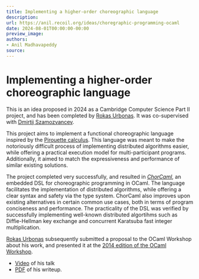 ```yaml
---
title: Implementing a higher-order choreographic language
description:
url: https://anil.recoil.org/ideas/choregraphic-programming-ocaml
date: 2024-08-01T00:00:00-00:00
preview_image:
authors:
- Anil Madhavapeddy
source:
---
```


<h1>Implementing a higher-order choreographic language</h1>
<p>This is an idea proposed in 2024 as a Cambridge Computer Science Part II project, and has been <span class="idea-completed">completed</span> by <a href="https://github.com/Rokcas" class="contact">Rokas Urbonas</a>. It was co-supervised with <a href="https://www.cst.cam.ac.uk/people/ds709" class="contact">Dmirtij Szamozvancev</a>.</p>
<p>This project aims to implement a functional choreographic language inspired by
the <a href="https://dl.acm.org/doi/pdf/10.1145/3498684">Pirouette calculus</a>. This language was meant to make the notoriously
difficult process of implementing distributed algorithms easier, while offering
a practical execution model for multi-participant programs. Additionally, it
aimed to match the expressiveness and performance of similar existing
solutions.</p>
<p>The project completed very successfully, and resulted in <a href="https://github.com/Rokcas/chorcaml"><em>ChorCaml</em></a>, an
embedded DSL for choreographic programming in OCaml. The language facilitates
the implementation of distributed algorithms, while offering a clear syntax and
safety via the type system. ChorCaml also improves upon existing alternatives
in certain common use cases, both in terms of program conciseness and
performance. The practicality of the DSL was verified by successfully
implementing well-known distributed algortihms such as Diffie-Hellman key
exchange and concurrent Karatsuba fast integer multiplication.</p>
<p><a href="https://github.com/Rokcas" class="contact">Rokas Urbonas</a> subsequently submitted a proposal to the OCaml Workshop about his
work, and presented it at the <a href="https://icfp24.sigplan.org/details/ocaml-2024-papers/13/ChorCaml-Functional-Choreographic-Programming-in-OCaml">2014 edition of the OCaml Workshop</a>.</p>
<ul>
<li><a href="https://www.youtube.com/watch?v=KEkmcXVtFi0">Video</a> of his talk</li>
<li><a href="https://ocaml2024.hotcrp.com/doc/ocaml2024-paper17.pdf">PDF</a> of his writeup.</li>
</ul>

